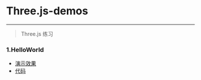 # Three.js-demos
---
> Three.js 练习
### 1.HelloWorld 
- [演示效果](http://inknight.cn/Three.js-demos/HelloWorld.html) 
- [代码](https://github.com/inkn/Three.js-demos/blob/master/HelloWorld.html)

